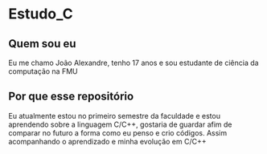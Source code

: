 # Estudo_C
## Quem sou eu
Eu me chamo João Alexandre, tenho 17 anos e sou estudante de ciência da computação na FMU

## Por que esse repositório
Eu atualmente estou no primeiro semestre da faculdade e estou aprendendo sobre a linguagem C/C++, gostaria de guardar afim de comparar 
 no futuro a forma como eu penso e crio códigos. Assim acompanhando o aprendizado e minha evolução em C/C++

